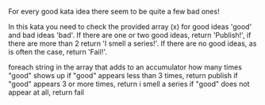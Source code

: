 For every good kata idea there seem to be quite a few bad ones!

In this kata you need to check the provided array (x) for good ideas 'good' and bad ideas 'bad'. If there are one or two good ideas, return 'Publish!', if there are more than 2 return 'I smell a series!'. If there are no good ideas, as is often the case, return 'Fail!'.

foreach string in the array that adds to an accumulator how many times "good" shows up
if "good" appears less than 3 times, return publish
if "good" appears 3 or more times, return i smell a series
if "good" does not appear at all, return fail
